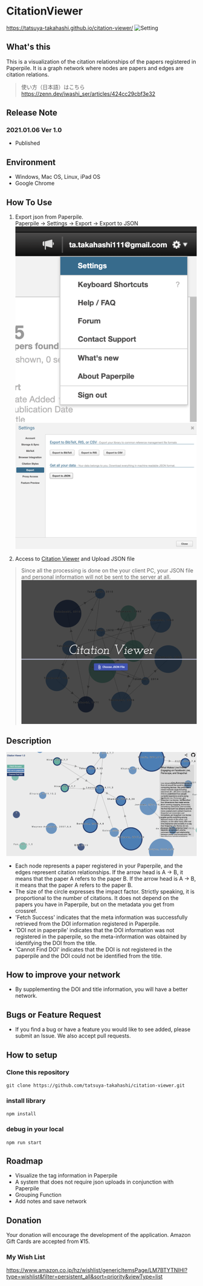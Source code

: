 # CitationViewer
https://tatsuya-takahashi.github.io/citation-viewer/
![Setting](./src/assets/cv.gif)

## What's this
This is a visualization of the citation relationships of the papers registered in Paperpile.
It is a graph network where nodes are papers and edges are citation relations.

> 使い方（日本語）はこちら
> https://zenn.dev/iwashi_ser/articles/424cc29cbf3e32

## Release Note
### 2021.01.06 Ver 1.0
- Published

## Environment
- Windows, Mac OS, Linux, iPad OS
- Google Chrome

## How To Use
1. Export json from Paperpile.  
Paperpile -> Settings -> Export -> Export to JSON
![Setting](./src/assets/readme_1.png)
![Setting](./src/assets/readme_2.png)

2. Access to [Citation Viewer](https://tatsuya-takahashi.github.io/citation-viewer/) and Upload JSON file
> Since all the processing is done on the your client PC, your JSON file and personal information will not be sent to the server at all.
![Setting](./src/assets/eyeshot.png)


## Description
![Setting](./src/assets/readme_3.png)
- Each node represents a paper registered in your Paperpile, and the edges represent citation relationships. If the arrow head is A -> B, it means that the paper A refers to the paper B. If the arrow head is A -> B, it means that the paper A refers to the paper B.
- The size of the circle expresses the impact factor. Strictly speaking, it is proportional to the number of citations. It does not depend on the papers you have in Paperpile, but on the metadata you get from crossref.
- 'Fetch Success' indicates that the meta information was successfully retrieved from the DOI information registered in Paperpile.
- 'DOI not in paperpile' indicates that the DOI information was not registered in the paperpile, so the meta-information was obtained by identifying the DOI from the title.
- 'Cannot Find DOI' indicates that the DOI is not registered in the paperpile and the DOI could not be identified from the title.

## How to improve your network
- By supplementing the DOI and title information, you will have a better network.

## Bugs or Feature Request
- If you find a bug or have a feature you would like to see added, please submit an Issue. We also accept pull requests.

## How to setup
### Clone this repository
```
git clone https://github.com/tatsuya-takahashi/citation-viewer.git
```

### install library
```
npm install
```

### debug in your local
```
npm run start
```

## Roadmap
- Visualize the tag information in Paperpile
- A system that does not require json uploads in conjunction with Paperpile
- Grouping Function
- Add notes and save network

## Donation
Your donation will encourage the development of the application.
Amazon Gift Cards are accepted from ¥15.  

### My Wish List  
https://www.amazon.co.jp/hz/wishlist/genericItemsPage/LM7BTYTNIHI?type=wishlist&filter=persistent_all&sort=priority&viewType=list
